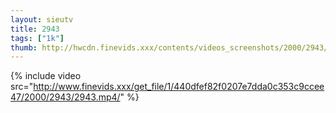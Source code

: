 ```yaml
--- 
layout: sieutv
title: 2943
tags: ["1k"]
thumb: http://hwcdn.finevids.xxx/contents/videos_screenshots/2000/2943/preview.mp4.jpg
---
```

{% include video src="http://www.finevids.xxx/get_file/1/440dfef82f0207e7dda0c353c9ccee47/2000/2943/2943.mp4/" %} 
